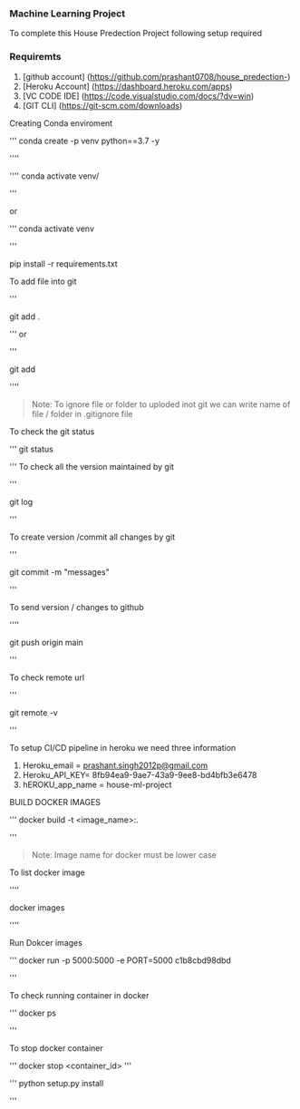 ### Machine Learning Project 
To complete this House Predection Project following setup required 
### Requiremts 
1. [github account] (https://github.com/prashant0708/house_predection-)
2. [Heroku Account] (https://dashboard.heroku.com/apps)
3. [VC CODE IDE] (https://code.visualstudio.com/docs/?dv=win)
4. [GIT CLI] (https://git-scm.com/downloads)


Creating Conda enviroment 

'''
 conda create -p venv python==3.7 -y

''''

''''
conda activate venv/

'''

or 

'''
conda activate venv

'''


pip install -r requirements.txt

To add file into git 

'''

git add . 

'''
or 

'''

git add <file name >

''''

> Note: To ignore file or folder to uploded inot git we can write name of file / folder in .gitignore file 

To check the git status 

'''
git status 

'''
To check all the version maintained by git 

'''

git log 

'''

To create version /commit all changes by git 

'''

git commit -m "messages"

'''

To send version / changes to github 

''''

git push origin main 

'''

To check remote url 

'''

git remote  -v

'''

To setup CI/CD pipeline in heroku we need three information 

1. Heroku_email = prashant.singh2012p@gmail.com
2. Heroku_API_KEY= 8fb94ea9-9ae7-43a9-9ee8-bd4bfb3e6478
3. hEROKU_app_name = house-ml-project

BUILD DOCKER IMAGES 

'''
docker build -t <image_name>:<tagname>.

'''
> Note: Image name for docker must be lower case 


To list docker image 

''''

docker images 

''''

Run Dokcer images 

'''
docker run -p 5000:5000 -e PORT=5000 c1b8cbd98dbd

'''

To check running container in docker 

'''
docker ps 

'''

To stop docker container 

'''
docker stop <container_id>
'''

'''
python setup.py install

'''

